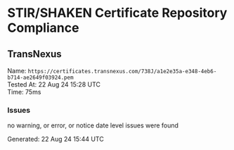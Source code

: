 # STIR/SHAKEN Certificate Repository Compliance

## TransNexus

Name: `https://certificates.transnexus.com/738J/a1e2e35a-e348-4eb6-b714-ae2649f03924.pem`\
Tested At: 22 Aug 24 15:28 UTC\
Time: 75ms

### Issues

no warning, or error, or notice date level issues were found

Generated: 22 Aug 24 15:44 UTC